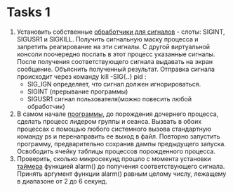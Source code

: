 # Tasks 1

1. Установить собственные [обработчики для сигналов](src/signalCut.cpp) - слоты: SIGINT, SIGUSR1 и SIGKILL. Получить
   сигнальную маску процесса и запретить реагирование на эти сигналы. С другой виртуальной консоли поочередно послать в
   этот процесс указанные сигналы. После получения соответствующего сигнала выдавать на экран сообщение. Объяснить
   полученный результат. Отправка сигнала происходит через команду kill -SIG{..} pid :
    - SIG_IGN определяет, что сигнал должен игнорироваться.
    - SIGINT (прерывание программы)
    - SIGUSR1 сигнал пользователя(можно повесить любой обработчик)
2. В самом начале [программы](src/swapParents.cpp), до порождения дочернего процесса, сделать процесс лидером группы и
   сеанса. Вызвать в обоих процессах с помощью любого системного вызова стандартную команду ps и перенаправить ее выход
   в файл. Повторно запустить программу, предварительно сохранив дампы предыдущего запуска. Освободить ячейку таблицы
   процессов порожденного процесса.
3. Проверить, сколько микросекунд прошло с момента установки [таймера](src/timeAlarm.cpp) функцией alarm() до получения
   соответствующего сигнала. Принять аргумент функции alarm() равным целому числу, лежащему в диапазоне от 2 до 6
   секунд.
